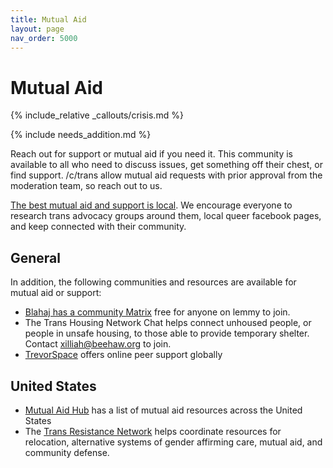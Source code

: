 ```yaml
---
title: Mutual Aid
layout: page
nav_order: 5000
---
```

# Mutual Aid

{% include_relative _callouts/crisis.md %}

{% include needs_addition.md %}

Reach out for support or mutual aid if you need it. This community is available to all who need to discuss issues, get something off their chest, or find support. /c/trans allow mutual aid requests with prior approval from the moderation team, so reach out to us. 

[The best mutual aid and support is local](/local-community). We encourage everyone to research trans advocacy groups around them, local queer facebook pages, and keep connected with their community.

## General
In addition, the following communities and resources are available for mutual aid or support:

* [Blahaj has a community Matrix](https://lemmy.blahaj.zone/post/15256176) free for anyone on lemmy to join.
* The Trans Housing Network Chat helps connect unhoused people, or people in unsafe housing, to those able to provide temporary shelter. Contact [xilliah@beehaw.org](https://lemmy.blahaj.zone/u/xilliah@beehaw.org) to join.
* [TrevorSpace](https://www.trevorspace.org/) offers online peer support globally

## United States
* [Mutual Aid Hub](https://www.mutualaidhub.org/) has a list of mutual aid resources across the United States
* The [Trans Resistance Network](https://transresistancenetwork.wordpress.com/) helps coordinate resources for relocation, alternative systems of gender affirming care, mutual aid, and community defense.

